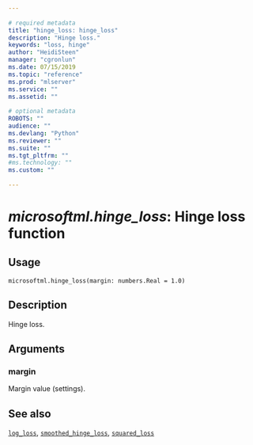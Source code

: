 ```yaml
--- 
 
# required metadata 
title: "hinge_loss: hinge_loss" 
description: "Hinge loss." 
keywords: "loss, hinge" 
author: "HeidiSteen" 
manager: "cgronlun" 
ms.date: 07/15/2019
ms.topic: "reference" 
ms.prod: "mlserver" 
ms.service: "" 
ms.assetid: "" 
 
# optional metadata 
ROBOTS: "" 
audience: "" 
ms.devlang: "Python" 
ms.reviewer: "" 
ms.suite: "" 
ms.tgt_pltfrm: "" 
#ms.technology: "" 
ms.custom: "" 
 
---
```


# *microsoftml.hinge_loss*: Hinge loss function





## Usage



```
microsoftml.hinge_loss(margin: numbers.Real = 1.0)
```





## Description

Hinge loss.


## Arguments


### margin

Margin value (settings).


## See also

[`log_loss`](log-loss.md),
[`smoothed_hinge_loss`](smoothed-hinge-loss.md),
[`squared_loss`](squared-loss.md)
